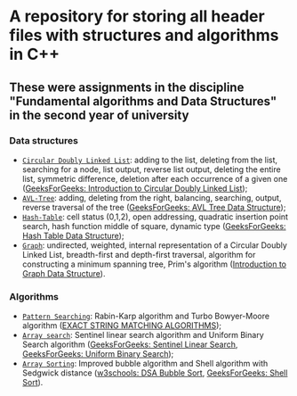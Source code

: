 # A repository for storing all header files with structures and algorithms in C++
## These were assignments in the discipline "Fundamental algorithms and Data Structures" in the second year of university
### Data structures
- [`Circular Doubly Linked List`](Circular_Doubly_Linked_List.h): adding to the list, deleting from the list, searching for a node, list output, reverse list output, deleting the entire list, symmetric difference, deletion after each occurrence of a given one ([GeeksForGeeks: Introduction to Circular Doubly Linked List](https://www.geeksforgeeks.org/dsa/introduction-to-circular-doubly-linked-list/));
- [`AVL-Tree`](AVL_Tree.h): adding, deleting from the right, balancing, searching, output, reverse traversal of the tree ([GeeksForGeeks: AVL Tree Data Structure](https://www.geeksforgeeks.org/dsa/introduction-to-avl-tree/));
- [`Hash-Table`](Hash_Table.h): cell status (0,1,2), open addressing, quadratic insertion point search, hash function middle of square, dynamic type ([GeeksForGeeks: Hash Table Data Structure](https://www.geeksforgeeks.org/dsa/hash-table-data-structure/));
- [`Graph`](Graph.h): undirected, weighted, internal representation of a Circular Doubly Linked List, breadth-first and depth-first traversal, algorithm for constructing a minimum spanning tree, Prim's algorithm ([Introduction to Graph Data Structure](https://www.geeksforgeeks.org/dsa/introduction-to-graphs-data-structure-and-algorithm-tutorials/)).
### Algorithms
- [`Pattern Searching`](Search_in_string.h): Rabin-Karp algorithm and Turbo Bowyer-Moore algorithm ([EXACT STRING MATCHING ALGORITHMS](https://www-igm.univ-mlv.fr/~lecroq/string/index.html));
- [`Array search`](Array_Search.h): Sentinel linear search algorithm and Uniform Binary Search algorithm ([GeeksForGeeks: Sentinel Linear Search](https://www.geeksforgeeks.org/dsa/searching-algorithms/), [GeeksForGeeks: Uniform Binary Search](https://www.geeksforgeeks.org/dsa/uniform-binary-search/));
- [`Array Sorting`](Array_Sort.h):  Improved bubble algorithm and Shell algorithm with Sedgwick distance ([w3schools: DSA Bubble Sort](https://www.w3schools.com/dsa/dsa_algo_bubblesort.php), [GeeksForGeeks: Shell Sort](https://www.geeksforgeeks.org/dsa/shell-sort/)).
